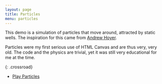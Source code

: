 ```yaml
---
layout: page
title: Particles
menu: particles
---
```


This demo is a simulation of particles that move around, attracted by static
wells. The inspiration for this came from [Andrew
Hoyer](http://www.andrew-hoyer.com/experiments/particle_system).

Particles were my first serious use of HTML Canvas and are thus very, very old.
The code and the physics are trivial, yet it was still very educational for me
at the time.

{: .crossroad}
- [Play Particles](/particles/play.html)
